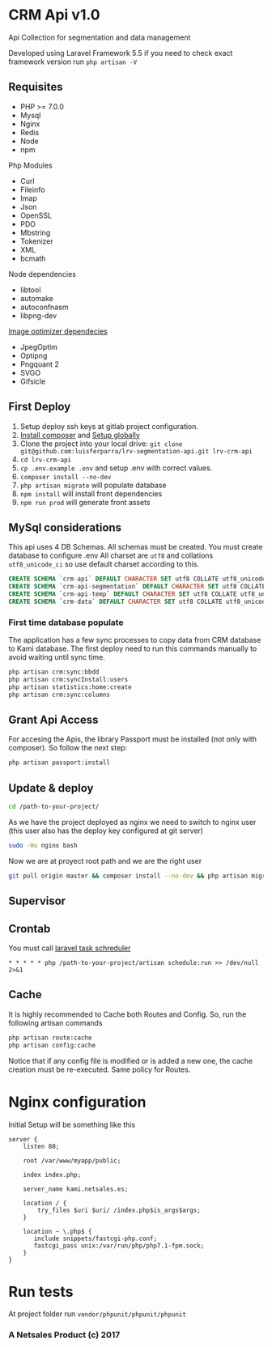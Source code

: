 # CRM Api v1.0
Api Collection for segmentation and data management

Developed using Laravel Framework 5.5
if you need to check exact framework version run `php artisan -V`

## Requisites
* PHP >= 7.0.0
* Mysql
* Nginx
* Redis
* Node
* npm

Php Modules
* Curl
* Fileinfo
* Imap
* Json
* OpenSSL
* PDO
* Mbstring
* Tokenizer
* XML
* bcmath

Node dependencies
* libtool
* automake
* autoconfnasm
* libpng-dev

[Image optimizer dependecies](https://github.com/spatie/image-optimizer#optimization-tools)
* JpegOptim
* Optipng
* Pngquant 2
* SVGO
* Gifsicle

## First Deploy
1. Setup deploy ssh keys at gitlab project configuration.
2. [Install composer](https://getcomposer.org/download/) and [Setup globally](https://getcomposer.org/doc/00-intro.md#globally)
3. Clone the project into your local drive: `git clone git@github.com:luisferparra/lrv-segmentation-api.git lrv-crm-api`
4. `cd lrv-crm-api`
5. `cp .env.example .env` and setup .env with correct values.
6. `composer install --no-dev`
7. `php artisan migrate` will populate database
8. `npm install` will install front dependencies
9. `npm run prod` will generate front assets

## MySql considerations
This api uses 4 DB Schemas. All schemas must be created.
You must create database  to configure .env
All charset are `utf8` and collations `utf8_unicode_ci` so use default charset according to this.
```sql
CREATE SCHEMA `crm-api` DEFAULT CHARACTER SET utf8 COLLATE utf8_unicode_ci ;
CREATE SCHEMA `crm-api-segmentation` DEFAULT CHARACTER SET utf8 COLLATE utf8_unicode_ci ;
CREATE SCHEMA `crm-api-temp` DEFAULT CHARACTER SET utf8 COLLATE utf8_unicode_ci ;
CREATE SCHEMA `crm-data` DEFAULT CHARACTER SET utf8 COLLATE utf8_unicode_ci ;
```

### First time database populate
The application has a few sync processes to copy data from CRM database to Kami database. The first deploy need to run this commands manually to avoid waiting until sync time.
```bash
php artisan crm:sync:bbdd
php artisan crm:syncInstall:users
php artisan statistics:home:create
php artisan crm:sync:columns
```




## Grant Api Access
For accesing the Apis, the library Passport must be installed (not only with composer). So follow the next step:

```bash
php artisan passport:install
```

## Update & deploy
```bash
cd /path-to-your-project/
```
As we have the project deployed as nginx we need to switch to nginx user (this user also has the deploy key configured at git server)

```bash
sudo -Hu nginx bash
```
Now we are at proyect root path and we are the right user

```bash
git pull origin master && composer install --no-dev && php artisan migrate && npm install && npm run prod
```

## Supervisor

## Crontab
You must call [laravel task schreduler](https://laravel.com/docs/5.5/scheduling)
```
* * * * * php /path-to-your-project/artisan schedule:run >> /dev/null 2>&1
```

## Cache
It is highly recommended to Cache both Routes and Config. So, run the following artisan commands

```bash
php artisan route:cache
php artisan config:cache
```
Notice that if any config file is modified or is added a new one, the cache creation must be re-executed.
Same policy for Routes.

# Nginx configuration
Initial Setup will be something like this
```nginx
server {
    listen 80;

    root /var/www/myapp/public;

    index index.php;

    server_name kami.netsales.es;

    location / {
        try_files $uri $uri/ /index.php$is_args$args;
    }

    location ~ \.php$ {
       include snippets/fastcgi-php.conf;
       fastcgi_pass unix:/var/run/php/php7.1-fpm.sock;
    }
}
```

# Run tests
At project folder run `vendor/phpunit/phpunit/phpunit`

### A Netsales Product (c) 2017
